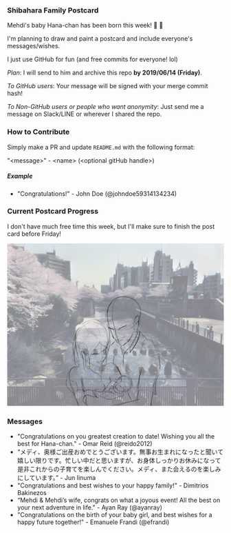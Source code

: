 ### Shibahara Family Postcard

Mehdi's baby Hana-chan has been born this week! 🎊 🎉

I'm planning to draw and paint a postcard and include everyone's messages/wishes.

I just use GitHub for fun (and free commits for everyone! lol)

_Plan_: I will send to him and archive this repo **by 2019/06/14 (Friday)**.

_To GitHub users_: Your message will be signed with your merge commit hash!

_To Non-GitHub users or people who want anonymity_: Just send me a message on Slack/LINE or wherever I shared the repo.

### How to Contribute

Simply make a PR and update `README.md` with the following format:

"\<message\>" - \<name\> (\<optional gitHub handle\>)

##### Example

- "Congratulations!" - John Doe (@johndoe59314134234)

### Current Postcard Progress

I don't have much free time this week, but I'll make sure to finish the post card before Friday!

![Postcard](postcard/03_postcard_staging.jpg)

### Messages

- "Congratulations on you greatest creation to date! Wishing you all the best for Hana-chan." - Omar Reid (@reido2012)
- “メディ、奥様ご出産おめでとうございます。無事お生まれになったと聞いて嬉しい限りです。忙しい中だと思いますが、お身体しっかりお休みになって是非これからの子育てを楽しんでください。メディ、また会えるのを楽しみにしています。” - Jun Iinuma
- "Congratulations and best wishes to your happy family!" - Dimitrios Bakinezos
- “Mehdi & Mehdi’s wife, congrats on what a joyous event! All the best on your next adventure in life." - Ayan Ray (@ayanray)
- "Congratulations on the birth of your baby girl, and best wishes for a happy future together!" - Emanuele Frandi (@efrandi)
